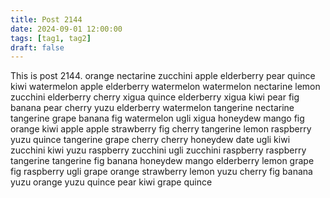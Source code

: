 ```yaml
---
title: Post 2144
date: 2024-09-01 12:00:00
tags: [tag1, tag2]
draft: false
---
```

This is post 2144.
orange
nectarine
zucchini
apple
elderberry
pear
quince
kiwi
watermelon
apple
elderberry
watermelon
watermelon
nectarine
lemon
zucchini
elderberry
cherry
xigua
quince
elderberry
xigua
kiwi
pear
fig
banana
pear
cherry
yuzu
elderberry
watermelon
tangerine
nectarine
tangerine
grape
banana
fig
watermelon
ugli
xigua
honeydew
mango
fig
orange
kiwi
apple
apple
strawberry
fig
cherry
tangerine
lemon
raspberry
yuzu
quince
tangerine
grape
cherry
cherry
honeydew
date
ugli
kiwi
zucchini
kiwi
yuzu
raspberry
zucchini
ugli
zucchini
raspberry
raspberry
tangerine
tangerine
fig
banana
honeydew
mango
elderberry
lemon
grape
fig
raspberry
ugli
grape
orange
strawberry
lemon
yuzu
cherry
fig
banana
yuzu
orange
yuzu
quince
pear
kiwi
grape
quince
